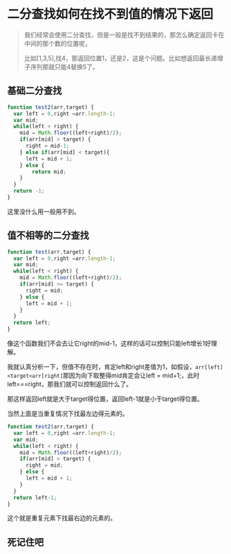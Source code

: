 #   二分查找如何在找不到值的情况下返回



>  我们经常会使用二分查找，但是一般是找不到结果的，那怎么确定返回卡在中间的那个数的位置呢，
>
> 比如[1,3,5],找4，那返回位置1，还是2，这是个问题。比如想返回最长递增子序列那就只能4替换5了。





##   基础二分查找

```js
function test2(arr,target) {
  var left = 0,right =arr.length-1;
  var mid;
  while(left < right) {
    mid = Math.floor((left+right)/2);
    if(arr[mid] > target) {
      right = mid-1;
    } else if(arr[mid] < target){
      left = mid + 1;
    } else {
        return mid;
    }
  }
  return -1;
}
```

这里没什么用一般用不到。



##  值不相等的二分查找

```js
function test(arr,target) {
  var left = 0,right =arr.length-1;
  var mid;
  while(left < right) {
    mid = Math.floor((left+right)/2);
    if(arr[mid] >= target) {
      right = mid;
    } else {
      left = mid + 1;
    }
  }
  return left;
}
```

像这个函数我们不会去让它right的mid-1，这样的话可以控制只能left增长1好理解。

我就认真分析一下，但值不存在时，肯定left和right差值为1，如假设，`arr[left]<target<arr[right]`那因为向下取整得mid肯定会让left = mid+1;，此时left===right，那我们就可以控制返回什么了。



那这样返回left就是大于target得位置，返回left-1就是小于target得位置。



当然上面是当重复情况下找最左边得元素的。



```js
function test2(arr,target) {
  var left = 0,right =arr.length-1;
  var mid;
  while(left < right) {
    mid = Math.floor((left+right)/2);
    if(arr[mid] > target) {
      right = mid;
    } else {
      left = mid + 1;
    }
  }
  return left-1;
}
```



这个就是重复元素下找最右边的元素的。



##  死记住吧

